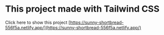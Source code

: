 # This project made with Tailwind CSS
 Click here to show this project [https://sunny-shortbread-556f5a.netlify.app/](https://sunny-shortbread-556f5a.netlify.app/)